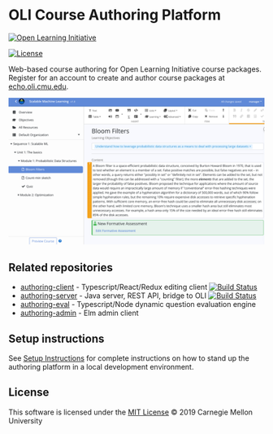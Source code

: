 # OLI Course Authoring Platform

[![Open Learning Initiative](https://oli.cmu.edu/wp-content/uploads/2018/10/oli-logo-78px-high-1.svg)](http://oli.cmu.edu/)

[![License](https://img.shields.io/badge/license-MIT-green.svg)](https://github.com/Simon-Initiative/course-editor/blob/master/LICENSE)

Web-based course authoring for Open Learning Initiative course packages. 
Register for an account to create and author course packages at [echo.oli.cmu.edu](https://echo.oli.cmu.edu). 


![screen shot](docs/screenshot.png "Screen shot")


## Related repositories
* [authoring-client](https://github.com/Simon-Initiative/authoring-client) - Typescript/React/Redux editing client [![Build Status](https://dalaran.oli.cmu.edu/jenkins/buildStatus/icon?job=course-editor)](https://dalaran.oli.cmu.edu/jenkins/job/course-editor/)
* [authoring-server](https://github.com/Simon-Initiative/authoring-server) - Java server, REST API, bridge to OLI [![Build Status](https://dalaran.oli.cmu.edu/jenkins/buildStatus/icon?job=content-service)](https://dalaran.oli.cmu.edu/jenkins/job/content-service/)
* [authoring-eval](https://github.com/Simon-Initiative/authoring-eval) - Typescript/Node dynamic question evaluation engine
* [authoring-admin](https://github.com/Simon-Initiative/authoring-admin) - Elm admin client

## Setup instructions

See [Setup Instructions](docs/setup.md) for complete instructions on how to stand up the authoring
platform in a local development environment.


## License
This software is licensed under the [MIT License](./LICENSE) © 2019 Carnegie Mellon University
